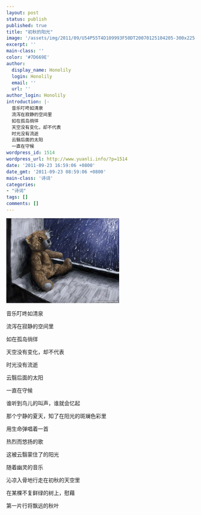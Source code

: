 ```yaml
---
layout: post
status: publish
published: true
title: "初秋的阳光"
image: '/assets/img/2011/09/U54P55T4D109993F50DT20070125104205-300x225.jpg'
excerpt: ''
main-class: ''
color: '#7D669E'
author:
  display_name: Honolily
  login: Honolily
  email: ''
  url: ''
author_login: Honolily
introduction: |-
  音乐叮咚如清泉
  流泻在寂静的空间里
  如在孤岛徜徉
  天空没有变化，却不代表
  时光没有流逝
  云翳后面的太阳
  一直在守候
wordpress_id: 1514
wordpress_url: http://www.yuanli.info/?p=1514
date: '2011-09-23 16:59:06 +0800'
date_gmt: '2011-09-23 08:59:06 +0800'
main-class: '诗词'
categories:
- "诗词"
tags: []
comments: []
---
```

![yuanli info image](/assets/img/2011/09/U54P55T4D109993F50DT20070125104205-300x225.jpg)

音乐叮咚如清泉

流泻在寂静的空间里

如在孤岛徜徉

天空没有变化，却不代表

时光没有流逝

云翳后面的太阳

一直在守候

谁听到鸟儿的叫声，谁就会忆起

那个宁静的夏天，知了在阳光的斑斓色彩里

用生命弹唱着一首

热烈而悠扬的歌

这被云翳蒙住了的阳光

随着幽灵的音乐

沁凉入骨地行走在初秋的天空里

在某棵不复鲜绿的树上，慰藉

第一片行将飘远的秋叶

